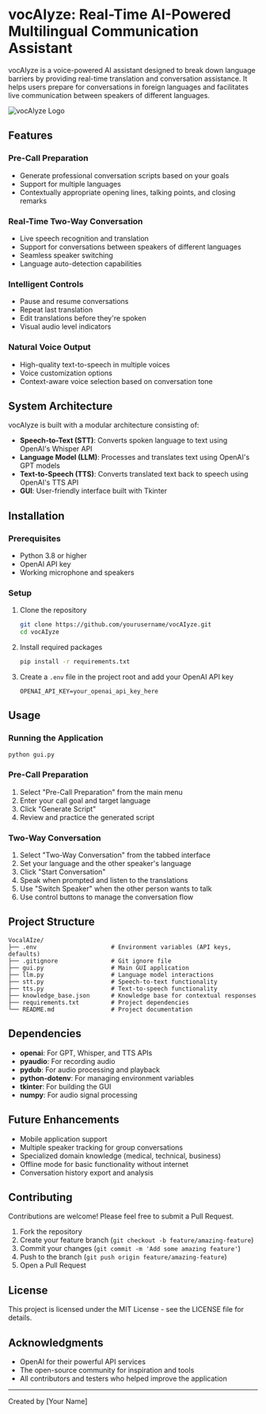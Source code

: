# vocAIyze: Real-Time AI-Powered Multilingual Communication Assistant

vocAIyze is a voice-powered AI assistant designed to break down language barriers by providing real-time translation and conversation assistance. It helps users prepare for conversations in foreign languages and facilitates live communication between speakers of different languages.

![vocAIyze Logo](https://via.placeholder.com/150?text=vocAIyze)

## Features

### Pre-Call Preparation
- Generate professional conversation scripts based on your goals
- Support for multiple languages
- Contextually appropriate opening lines, talking points, and closing remarks

### Real-Time Two-Way Conversation
- Live speech recognition and translation
- Support for conversations between speakers of different languages
- Seamless speaker switching
- Language auto-detection capabilities

### Intelligent Controls
- Pause and resume conversations
- Repeat last translation
- Edit translations before they're spoken
- Visual audio level indicators

### Natural Voice Output
- High-quality text-to-speech in multiple voices
- Voice customization options
- Context-aware voice selection based on conversation tone

## System Architecture

vocAIyze is built with a modular architecture consisting of:

- **Speech-to-Text (STT)**: Converts spoken language to text using OpenAI's Whisper API
- **Language Model (LLM)**: Processes and translates text using OpenAI's GPT models
- **Text-to-Speech (TTS)**: Converts translated text back to speech using OpenAI's TTS API
- **GUI**: User-friendly interface built with Tkinter

## Installation

### Prerequisites
- Python 3.8 or higher
- OpenAI API key
- Working microphone and speakers

### Setup
1. Clone the repository
   ```bash
   git clone https://github.com/yourusername/vocAIyze.git
   cd vocAIyze
   ```

2. Install required packages
   ```bash
   pip install -r requirements.txt
   ```

3. Create a `.env` file in the project root and add your OpenAI API key
   ```
   OPENAI_API_KEY=your_openai_api_key_here
   ```

## Usage

### Running the Application
```bash
python gui.py
```

### Pre-Call Preparation
1. Select "Pre-Call Preparation" from the main menu
2. Enter your call goal and target language
3. Click "Generate Script"
4. Review and practice the generated script

### Two-Way Conversation
1. Select "Two-Way Conversation" from the tabbed interface
2. Set your language and the other speaker's language
3. Click "Start Conversation"
4. Speak when prompted and listen to the translations
5. Use "Switch Speaker" when the other person wants to talk
6. Use control buttons to manage the conversation flow

## Project Structure

```
VocalAIze/
├── .env                     # Environment variables (API keys, defaults)
├── .gitignore               # Git ignore file
├── gui.py                   # Main GUI application
├── llm.py                   # Language model interactions
├── stt.py                   # Speech-to-text functionality
├── tts.py                   # Text-to-speech functionality
├── knowledge_base.json      # Knowledge base for contextual responses
├── requirements.txt         # Project dependencies
└── README.md                # Project documentation
```

## Dependencies

- **openai**: For GPT, Whisper, and TTS APIs
- **pyaudio**: For recording audio
- **pydub**: For audio processing and playback
- **python-dotenv**: For managing environment variables
- **tkinter**: For building the GUI
- **numpy**: For audio signal processing

## Future Enhancements

- Mobile application support
- Multiple speaker tracking for group conversations
- Specialized domain knowledge (medical, technical, business)
- Offline mode for basic functionality without internet
- Conversation history export and analysis

## Contributing

Contributions are welcome! Please feel free to submit a Pull Request.

1. Fork the repository
2. Create your feature branch (`git checkout -b feature/amazing-feature`)
3. Commit your changes (`git commit -m 'Add some amazing feature'`)
4. Push to the branch (`git push origin feature/amazing-feature`)
5. Open a Pull Request

## License

This project is licensed under the MIT License - see the LICENSE file for details.

## Acknowledgments

- OpenAI for their powerful API services
- The open-source community for inspiration and tools
- All contributors and testers who helped improve the application

---

Created by [Your Name]